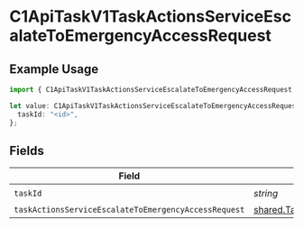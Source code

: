 # C1ApiTaskV1TaskActionsServiceEscalateToEmergencyAccessRequest

## Example Usage

```typescript
import { C1ApiTaskV1TaskActionsServiceEscalateToEmergencyAccessRequest } from "conductorone-sdk-typescript/sdk/models/operations";

let value: C1ApiTaskV1TaskActionsServiceEscalateToEmergencyAccessRequest = {
  taskId: "<id>",
};
```

## Fields

| Field                                                                                                                                         | Type                                                                                                                                          | Required                                                                                                                                      | Description                                                                                                                                   |
| --------------------------------------------------------------------------------------------------------------------------------------------- | --------------------------------------------------------------------------------------------------------------------------------------------- | --------------------------------------------------------------------------------------------------------------------------------------------- | --------------------------------------------------------------------------------------------------------------------------------------------- |
| `taskId`                                                                                                                                      | *string*                                                                                                                                      | :heavy_check_mark:                                                                                                                            | N/A                                                                                                                                           |
| `taskActionsServiceEscalateToEmergencyAccessRequest`                                                                                          | [shared.TaskActionsServiceEscalateToEmergencyAccessRequest](../../../sdk/models/shared/taskactionsserviceescalatetoemergencyaccessrequest.md) | :heavy_minus_sign:                                                                                                                            | N/A                                                                                                                                           |